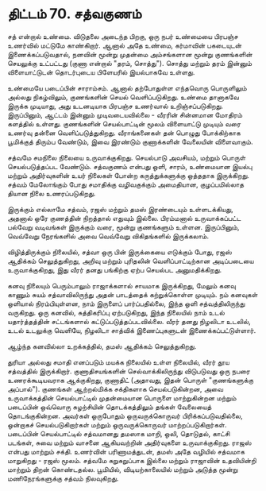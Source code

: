 # திட்டம் 70. சத்வகுணம்

சத் என்றால் உண்மை. விடுதலை அடைந்த பிறகு, ஒரு நபர் உண்மையை பிரபஞ்ச உணர்வில் மட்டுமே காண்கிறார். ஆனால் அதே உண்மை, கர்மாவின் பகடையுடன் இணைக்கப்படுவதால், நனவின் மூன்று முதன்மை அம்சங்களான மூன்று குணங்களின் செயலுக்கு உட்பட்டது (குணா என்றால் "தரம், சொத்து"). சொத்து மற்றும் தரம் இன்னும் விளையாட்டுடன் தொடர்புடைய பிளேயரில் இயல்பாகவே உள்ளது.

உண்மையே படைப்பின் சாராம்சம். ஆனால் தற்போதுள்ள எந்தவொரு பொருளிலும் அல்லது நிகழ்விலும், குணங்களின் செயல் வெளிப்படுகிறது. உண்மை தானாகவே இருக்க முடியாது, அது உடனடியாக பிரபஞ்ச உணர்வால் உறிஞ்சப்படுகிறது. இருப்பினும், ஆட்டம் இன்னும் முடிவடையவில்லை - வீரரின் சின்னமான மோதிரம் களத்தில் உள்ளது. குணங்களின் செயல்பாட்டின் மூலம் விளையாட்டு முடியும் வரை உணர்வு தன்னை வெளிப்படுத்துகிறது. வீராங்கனைகள் தன் பொழுது போக்கிற்காக பூமிக்குத் திரும்ப வேண்டும், இவை இரண்டும் குணாக்களின் வேலையின் விளைவாகும்.

சத்வமே சமநிலை நிலையை உருவாக்குகிறது. செயல்பாடு அவசியம், மற்றும் பொருள் செயல்படுத்தப்பட வேண்டும். சத்வகுணம் என்பது ஒளி, சாரம், உண்மையான இயல்பு மற்றும் அதிர்வுகளின் உயர் நிலைகள் போன்ற கருத்துக்களுக்கு ஒத்ததாக இருக்கிறது. சத்வம் மேலோங்கும் போது சமாதிக்கு வழிவகுக்கும் அமைதியான, குழப்பமில்லாத தியான நிலை உணரப்படுகிறது.

இருக்கும் எல்லாமே சத்வம், ரஜஸ் மற்றும் தமஸ் இரண்டையும் உள்ளடக்கியது, அதனால் ஒரே குணத்தின் நிறத்தால் எதுவும் இல்லை. பிரம்மனால் உருவாக்கப்பட்ட பல்வேறு வடிவங்கள் இருக்கும் வரை, மூன்று குணங்களும் உள்ளன. இருப்பினும், வெவ்வேறு நேரங்களில் அவை வெவ்வேறு விகிதங்களில் இருக்கலாம்.

விழித்திருக்கும் நிலையில், சத்வா ஒரு பின் இருக்கையை எடுக்கும் போது, ரஜஸ் ஆதிக்கம் செலுத்துகிறது, அறிவு மற்றும் புரிதலின் வெளிப்பாட்டிற்கான அடிப்படையை உருவாக்குகிறது, இது வீரர் தனது பங்கிற்கு ஏற்ப செயல்பட அனுமதிக்கிறது.

கனவு நிலையும் பெரும்பாலும் ராஜாக்களால் சாயமாக இருக்கிறது, மேலும் கனவு காணும் சுயம் சத்வாவிலிருந்து அதன் பாடத்தைக் கற்றுக்கொள்ள முடியும். நம் கனவுகள் ஒளியால் நிரம்பியுள்ளன, நாம் இருளைப் பார்ப்பதில்லை, இந்த ஒளி சத்வத்திலிருந்து வருகிறது. ஒரு கனவில், சுத்திகரிப்பு ஏற்படுகிறது, இந்த நிலையில் நாம் உடல் யதார்த்தத்தின் சட்டங்களால் கட்டுப்படுத்தப்படவில்லை. வீரர் தனது நிழலிடா உடலில், உடல் உடலுக்கு வெளியே, நிழலிடா சாத்விக் இணைப்புகளுடன் இணைக்கப்பட்டுள்ளார்.

ஆழ்ந்த கனவில்லா உறக்கத்தில், தமஸ் ஆதிக்கம் செலுத்துகிறது.

துரியா அல்லது சமாதி எனப்படும் மயக்க நிலையில் உள்ள நிலையில், வீரர் தூய சத்வத்தில் இருக்கிறார். குணாதிசயங்களின் செல்வாக்கிலிருந்து விடுபடுவது ஒரு நபரை உணரக்கூடியவராக ஆக்குகிறது, குணாதிட் (அதாவது, இதன் பொருள் "குணங்களுக்கு அப்பால்"). குணங்கள் ஆற்றல்மிக்க சக்திகளாக செயல்படுகின்றன, அவை உருவாக்கத்தின் செயல்பாட்டில் முதன்மையான பொருளை மாற்றுகின்றன மற்றும் படைப்பின் ஒவ்வொரு சுழற்சியின் தொடக்கத்திலும் தங்கள் வேலையைத் தொடங்குகின்றன. அவர்கள் ஒருபோதும் ஒருவருக்கொருவர் பிரிக்கப்படுவதில்லை, ஒன்றாகச் செயல்படுகிறார்கள் மற்றும் ஒருவருக்கொருவர் மாற்றப்படுகிறார்கள். படைப்பின் செயல்பாட்டில் சத்வமானது தமஸாக மாறி, ஒலி, தொடுதல், காட்சி படங்கள், சுவை மற்றும் வாசனை ஆகியவற்றின் அதிர்வுகளை உருவாக்குகிறது. ராஜஸ் என்பது மாற்றும் சக்தி. உணர்வின் பரிணாமத்துடன், தமஸ் அதே வழியில் சத்வமாக மாறுகிறது - ரஜஸ் மூலம். சத்வமே சுறுசுறுப்பாக இல்லை மற்றும் ராஜாவின் உதவியின்றி மாற்றும் திறன் கொண்டதல்ல. பூமியில், விடியற்காலையில் மற்றும் அடுத்த மூன்று மணிநேரங்களுக்கு சத்வம் நிலவுகிறது.
